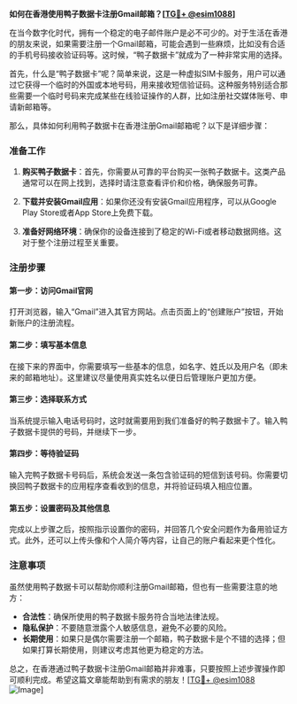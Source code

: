 **如何在香港使用鸭子数据卡注册Gmail邮箱？[[TG💪+ @esim1088](https://t.me/s/esim1088)]**

在当今数字化时代，拥有一个稳定的电子邮件账户是必不可少的。对于生活在香港的朋友来说，如果需要注册一个Gmail邮箱，可能会遇到一些麻烦，比如没有合适的手机号码接收验证码等。这时候，“鸭子数据卡”就成为了一种非常实用的选择。

首先，什么是“鸭子数据卡”呢？简单来说，这是一种虚拟SIM卡服务，用户可以通过它获得一个临时的外国或本地号码，用来接收短信验证码。这种服务特别适合那些需要一个临时号码来完成某些在线验证操作的人群，比如注册社交媒体账号、申请新邮箱等。

那么，具体如何利用鸭子数据卡在香港注册Gmail邮箱呢？以下是详细步骤：

### 准备工作

1. **购买鸭子数据卡**：首先，你需要从可靠的平台购买一张鸭子数据卡。这类产品通常可以在网上找到，选择时请注意查看评价和价格，确保服务可靠。
   
2. **下载并安装Gmail应用**：如果你还没有安装Gmail应用程序，可以从Google Play Store或者App Store上免费下载。

3. **准备好网络环境**：确保你的设备连接到了稳定的Wi-Fi或者移动数据网络。这对于整个注册过程至关重要。

### 注册步骤

#### 第一步：访问Gmail官网
打开浏览器，输入“Gmail”进入其官方网站。点击页面上的“创建账户”按钮，开始新账户的注册流程。

#### 第二步：填写基本信息
在接下来的界面中，你需要填写一些基本的信息，如名字、姓氏以及用户名（即未来的邮箱地址）。这里建议尽量使用真实姓名以便日后管理账户更加方便。

#### 第三步：选择联系方式
当系统提示输入电话号码时，这时就需要用到我们准备好的鸭子数据卡了。输入鸭子数据卡提供的号码，并继续下一步。

#### 第四步：等待验证码
输入完鸭子数据卡号码后，系统会发送一条包含验证码的短信到该号码。你需要切换回鸭子数据卡的应用程序查看收到的信息，并将验证码填入相应位置。

#### 第五步：设置密码及其他信息
完成以上步骤之后，按照指示设置你的密码，并回答几个安全问题作为备用验证方式。此外，还可以上传头像和个人简介等内容，让自己的账户看起来更个性化。

### 注意事项

虽然使用鸭子数据卡可以帮助你顺利注册Gmail邮箱，但也有一些需要注意的地方：
- **合法性**：确保所使用的鸭子数据卡服务符合当地法律法规。
- **隐私保护**：不要随意泄露个人敏感信息，避免不必要的风险。
- **长期使用**：如果只是偶尔需要注册一个邮箱，鸭子数据卡是个不错的选择；但如果打算长期使用，则建议考虑其他更为稳定的方法。

总之，在香港通过鸭子数据卡注册Gmail邮箱并非难事，只要按照上述步骤操作即可顺利完成。希望这篇文章能帮助到有需求的朋友！[[TG💪+ @esim1088](https://t.me/s/esim1088) ![Image](https://i.postimg.cc/4NQfJmqS/Snipaste-2025-05-13-00-14-12.png)]